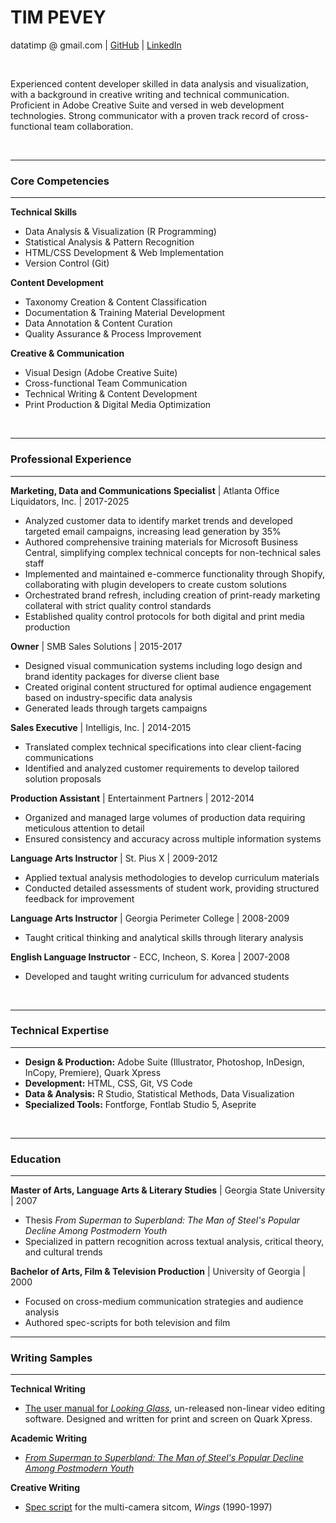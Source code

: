 # TIM PEVEY
datatimp @ gmail.com | [GitHub](https://github.com/datatimp) | [LinkedIn](https://www.linkedin.com/in/timothypevey/)

<br>

Experienced content developer skilled in data analysis and visualization, with a background in creative writing and technical communication. Proficient in Adobe Creative Suite and versed in web development technologies. Strong communicator with a proven track record of cross-functional team collaboration.

<br>

---
### Core Competencies
---

**Technical Skills**

- Data Analysis & Visualization (R Programming)
- Statistical Analysis & Pattern Recognition
- HTML/CSS Development & Web Implementation
- Version Control (Git)

**Content Development**

- Taxonomy Creation & Content Classification
- Documentation & Training Material Development
- Data Annotation & Content Curation
- Quality Assurance & Process Improvement

**Creative & Communication**

- Visual Design (Adobe Creative Suite)
- Cross-functional Team Communication
- Technical Writing & Content Development
- Print Production & Digital Media Optimization

<br>

---

### Professional Experience

---

**Marketing, Data and Communications Specialist** | Atlanta Office Liquidators, Inc. | 2017-2025

- Analyzed customer data to identify market trends and developed targeted email campaigns, increasing lead generation by 35%
- Authored comprehensive training materials for Microsoft Business Central, simplifying complex technical concepts for non-technical sales staff
- Implemented and maintained e-commerce functionality through Shopify, collaborating with plugin developers to create custom solutions
- Orchestrated brand refresh, including creation of print-ready marketing collateral with strict quality control standards
- Established quality control protocols for both digital and print media production

**Owner** | SMB Sales Solutions | 2015-2017

- Designed visual communication systems including logo design and brand identity packages for diverse client base
- Created original content structured for optimal audience engagement based on industry-specific data analysis
- Generated leads through targets campaigns

**Sales Executive** | Intelligis, Inc. | 2014-2015

- Translated complex technical specifications into clear client-facing communications
- Identified and analyzed customer requirements to develop tailored solution proposals

**Production Assistant** | Entertainment Partners | 2012-2014

- Organized and managed large volumes of production data requiring meticulous attention to detail
- Ensured consistency and accuracy across multiple information systems

**Language Arts Instructor** | St. Pius X | 2009-2012

- Applied textual analysis methodologies to develop curriculum materials
- Conducted detailed assessments of student work, providing structured feedback for improvement

**Language Arts Instructor** | Georgia Perimeter College | 2008-2009

- Taught critical thinking and analytical skills through literary analysis

**English Language Instructor** - ECC, Incheon, S. Korea | 2007-2008

- Developed and taught writing curriculum for advanced students

<br>

---

### Technical Expertise

---

- **Design & Production:** Adobe Suite (Illustrator, Photoshop, InDesign, InCopy, Premiere), Quark Xpress
- **Development:** HTML, CSS, Git, VS Code
- **Data & Analysis:** R Studio, Statistical Methods, Data Visualization
- **Specialized Tools:** Fontforge, Fontlab Studio 5, Aseprite

<br>

---

### Education

---

**Master of Arts, Language Arts & Literary Studies** | Georgia State University | 2007

- Thesis *From Superman to Superbland: The Man of Steel's Popular Decline Among Postmodern Youth*
- Specialized in pattern recognition across textual analysis, critical theory, and cultural trends

**Bachelor of Arts, Film & Television Production** | University of Georgia | 2000

- Focused on cross-medium communication strategies and audience analysis
- Authored spec-scripts for both television and film

---

### Writing Samples

---

**Technical Writing**
- [The user manual for *Looking Glass*](/assets/docs/lookingGlassManual_screen.pdf), un-released non-linear video editing software. Designed and written for print and screen on Quark Xpress.

**Academic Writing**
- [*From Superman to Superbland: The Man of Steel's Popular Decline Among Postmodern Youth*](assets/docs/thesis_ScholarWorks_reduced.pdf)

**Creative Writing**
- [Spec script](assets/docs/wings_tastesLikeChicken_specScript.html) for the multi-camera sitcom, *Wings* (1990-1997)
